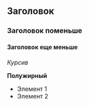 ##  Заголовок
### Заголовок поменьше
#### Заголовок еще меньше

*Курсив*

**Полужирный**

* Элемент 1
* Элемент 2
